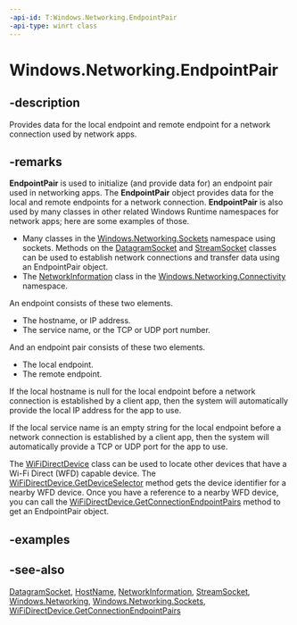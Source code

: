 ```yaml
---
-api-id: T:Windows.Networking.EndpointPair
-api-type: winrt class
---
```


<!-- Class syntax.
public class EndpointPair : Windows.Networking.IEndpointPair
-->

# Windows.Networking.EndpointPair

## -description
Provides data for the local endpoint and remote endpoint for a network connection used by network apps.

## -remarks
**EndpointPair** is used to initialize (and provide data for) an endpoint pair used in networking apps. The **EndpointPair** object provides data for the local and remote endpoints for a network connection. **EndpointPair** is also used by many classes in other related Windows Runtime namespaces for network apps; here are some examples of those.

- Many classes in the [Windows.Networking.Sockets](../windows.networking.sockets/windows_networking_sockets.md) namespace using sockets. Methods on the [DatagramSocket](../windows.networking.sockets/datagramsocket.md) and [StreamSocket](../windows.networking.sockets/streamsocket.md) classes can be used to establish network connections and transfer data using an EndpointPair object.
- The [NetworkInformation](../windows.networking.connectivity/networkinformation.md) class in the [Windows.Networking.Connectivity](../windows.networking.connectivity/windows_networking_connectivity.md) namespace.

An endpoint consists of these two elements.

- The hostname, or IP address.
- The service name, or the TCP or UDP port number.

And an endpoint pair consists of these two elements.

- The local endpoint.
- The remote endpoint.

If the local hostname is null for the local endpoint before a network connection is established by a client app, then the system will automatically provide the local IP address for the app to use.

If the local service name is an empty string for the local endpoint before a network connection is established by a client app, then the system will automatically provide a TCP or UDP port for the app to use.

The [WiFiDirectDevice](../windows.devices.wifidirect/wifidirectdevice.md) class can be used to locate other devices that have a Wi-Fi Direct (WFD) capable device. The [WiFiDirectDevice.GetDeviceSelector](../windows.devices.wifidirect/wifidirectdevice_getdeviceselector_185243134.md) method gets the device identifier for a nearby WFD device. Once you have a reference to a nearby WFD device, you can call the [WiFiDirectDevice.GetConnectionEndpointPairs](../windows.devices.wifidirect/wifidirectdevice_getconnectionendpointpairs_1958888015.md) method to get an EndpointPair object.

## -examples

## -see-also
[DatagramSocket](../windows.networking.sockets/datagramsocket.md), [HostName](hostname.md), [NetworkInformation](../windows.networking.connectivity/networkinformation.md), [StreamSocket](../windows.networking.sockets/streamsocket.md), [Windows.Networking](windows_networking.md), [Windows.Networking.Sockets](../windows.networking.sockets/windows_networking_sockets.md), [WiFiDirectDevice.GetConnectionEndpointPairs](../windows.devices.wifidirect/wifidirectdevice_getconnectionendpointpairs_1958888015.md)

